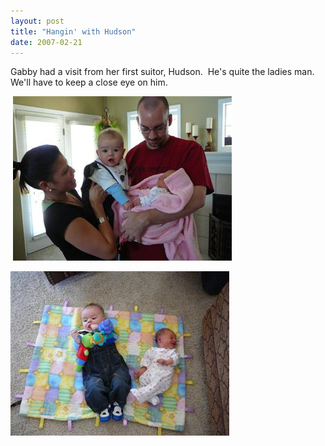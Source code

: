 ```yaml
---
layout: post
title: "Hangin' with Hudson"
date: 2007-02-21
---
```


<p>Gabby had a visit from her first suitor, Hudson.  He's quite the ladies man.  We'll have to keep a close eye on him. </p>
<p> <img alt="" height="263" src="/assets/images/2007-02-21-P1000274(Custom).jpg" width="350"/></p>
<p><img alt="" height="263" src="/assets/images/2007-02-21-P1000276(Custom).jpg" width="350"/></p>